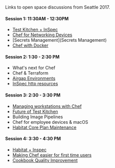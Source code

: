 Links to open space discussions from Seattle 2017.

#### Session 1: 11:30AM - 12:30PM

* [Test Kitchen + InSpec](https://github.com/chef/community-summits/wiki/Test-kitchen---InSpec)
* [Chef for Networking Devices](Chef-for-Networking-Devices)
* [Secrets Management](Secrets Management)
* [Chef with Docker](Using-Chef-with-Docker)

#### Session 2:  1:30 - 2:30 PM

* What's next for Chef
* Chef & Terraform
* [Airgap Environments](https://github.com/chef/community-summits/wiki/Airgap-Environments)
* [InSpec http resources](InSpec-HTTP-Resource)

#### Session 3:  2:30 - 3:30 PM

* [Managing workstations with Chef](Managing-workstations-with-Chef)
* [Future of Test Kitchen](Seattle2017-Future-of-Test-Kitchen)
* Building Image Pipelines
* Chef for employee devices & macOS
* [Habitat Core Plan Maintenance](Habitat-Core-Plan-Maintenance)

#### Session 4: 3:30 - 4:30 PM

* [Habitat + Inspec](Habitat-and-inspec)
* [Making Chef easier for first time users](Making-Chef-easier-for-first-time-users)
* [Cookbook Quality Improvement](Cookbook-quality-improvement)